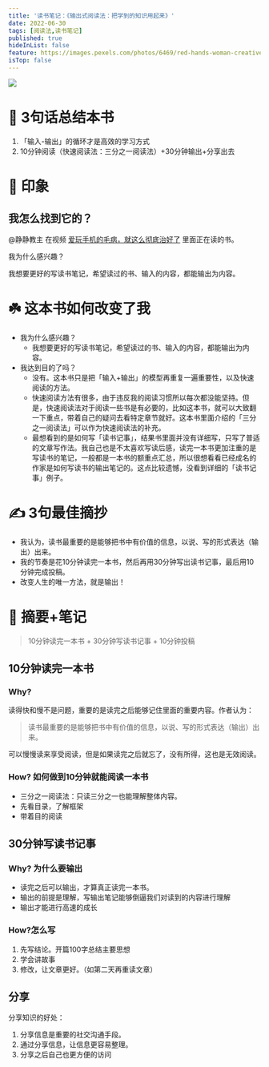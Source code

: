 ```yaml
---
title: '读书笔记：《输出式阅读法：把学到的知识用起来》'
date: 2022-06-30
tags: [阅读法,读书笔记]
published: true
hideInList: false
feature: https://images.pexels.com/photos/6469/red-hands-woman-creative.jpg?auto=compress&cs=tinysrgb&w=800
isTop: false
---
```

![](https://img9.doubanio.com/view/subject/s/public/s34153424.jpg)

# 🚀 3句话总结本书

1. 「输入-输出」的循环才是高效的学习方式
2. 10分钟阅读（快速阅读法：三分之一阅读法）+30分钟输出+分享出去

# 🎨 印象

## 我怎么找到它的？

@静静教主 在视频 [爱玩手机的毛病，就这么彻底治好了](https://v.douyin.com/YpCvGCC/ ) 里面正在读的书。

我为什么感兴趣？

我想要更好的写读书笔记，希望读过的书、输入的内容，都能输出为内容。

# ☘️ 这本书如何改变了我

- 我为什么感兴趣？
	- 我想要更好的写读书笔记，希望读过的书、输入的内容，都能输出为内容。
- 我达到目的了吗？
	- 没有。这本书只是把「输入+输出」的模型再重复一遍重要性，以及快速阅读的方法。
	- 快速阅读方法有很多，由于违反我的阅读习惯所以每次都没能坚持。但是，快速阅读法对于阅读一些书是有必要的，比如这本书，就可以大致翻一下重点，带着自己的疑问去看特定章节就好。这本书里面介绍的「三分之一阅读法」可以作为快速阅读法的补充。
	- 最想看到的是如何写「读书记事」，结果书里面并没有详细写，只写了普适的文章写作法。我自己也是不太喜欢写读后感，读完一本书更加注重的是写读书的笔记，一般都是一本书的额重点汇总，所以很想看看已经成名的作家是如何写读书的输出笔记的。这点比较遗憾，没看到详细的「读书记事」例子。

# ✍️ 3句最佳摘抄

- 我认为，读书最重要的是能够把书中有价值的信息，以说、写的形式表达（输出）出来。
- 我的节奏是花10分钟读完一本书，然后再用30分钟写出读书记事，最后用10分钟完成投稿。
- 改变人生的唯一方法，就是输出！

# 📒 摘要+笔记

>10分钟读完一本书 + 30分钟写读书记事 + 10分钟投稿

## 10分钟读完一本书

### Why?
读得快和慢不是问题，重要的是读完之后能够记住里面的重要内容。作者认为：
> 读书最重要的是能够把书中有价值的信息，以说、写的形式表达（输出）出来。

可以慢慢读来享受阅读，但是如果读完之后就忘了，没有所得，这也是无效阅读。

### How? 如何做到10分钟就能阅读一本书

- 三分之一阅读法：只读三分之一也能理解整体内容。
- 先看目录，了解框架
- 带着目的阅读

## 30分钟写读书记事

### Why? 为什么要输出

- 读完之后可以输出，才算真正读完一本书。
- 输出的前提是理解，写输出笔记能够倒逼我们对读到的内容进行理解
- 输出才能进行高速的成长

### How?怎么写

1. 先写结论。开篇100字总结主要思想
2. 学会讲故事
3. 修改，让文章更好。（如第二天再重读文章）

## 分享

分享知识的好处：
1. 分享信息是重要的社交沟通手段。
2. 通过分享信息，让信息更容易整理。
3. 分享之后自己也更方便的访问
